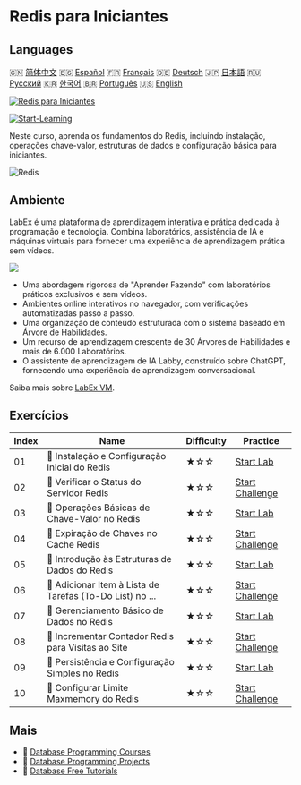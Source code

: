 # Redis para Iniciantes

## Languages

🇨🇳 [简体中文](README_zh.md) 🇪🇸 [Español](README_es.md) 🇫🇷 [Français](README_fr.md) 🇩🇪 [Deutsch](README_de.md) 🇯🇵 [日本語](README_ja.md) 🇷🇺 [Русский](README_ru.md) 🇰🇷 [한국어](README_ko.md) 🇧🇷 [Português](README_pt.md) 🇺🇸 [English](README.md) 

[![Redis para Iniciantes](https://cover-creator.labex.io/redis-for-beginners.png?lang=pt)](https://labex.io/pt/courses/redis-for-beginners)

[![Start-Learning](https://img.shields.io/badge/Start-Learning-whitesmoke?style=for-the-badge)](https://labex.io/pt/courses/redis-for-beginners)

Neste curso, aprenda os fundamentos do Redis, incluindo instalação, operações chave-valor, estruturas de dados e configuração básica para iniciantes.

![Redis](https://img.shields.io/badge/Redis-whitesmoke?style=for-the-badge&logo=redis)


## Ambiente

LabEx é uma plataforma de aprendizagem interativa e prática dedicada à programação e tecnologia. Combina laboratórios, assistência de IA e máquinas virtuais para fornecer uma experiência de aprendizagem prática sem vídeos.

![](https://tutorial-screenshot.getvm.io/images/vm-1725247253.png)

- Uma abordagem rigorosa de "Aprender Fazendo" com laboratórios práticos exclusivos e sem vídeos.
- Ambientes online interativos no navegador, com verificações automatizadas passo a passo.
- Uma organização de conteúdo estruturada com o sistema baseado em Árvore de Habilidades.
- Um recurso de aprendizagem crescente de 30 Árvores de Habilidades e mais de 6.000 Laboratórios.
- O assistente de aprendizagem de IA Labby, construído sobre ChatGPT, fornecendo uma experiência de aprendizagem conversacional.

Saiba mais sobre [LabEx VM](https://support.labex.io/using-labex/virtual-machine).

## Exercícios

|   Index | Name                                                     | Difficulty   | Practice                                                                                                                            |
|---------|----------------------------------------------------------|--------------|-------------------------------------------------------------------------------------------------------------------------------------|
|      01 | 📖 Instalação e Configuração Inicial do Redis            | ★☆☆          | <a target='_blank' href='https://labex.io/pt/tutorials/redis-installation-and-initial-setup-of-redis-552075'>Start Lab</a>          |
|      02 | 🎯 Verificar o Status do Servidor Redis                  | ★☆☆          | <a target='_blank' href='https://labex.io/pt/tutorials/redis-verify-redis-server-status-552152'>Start Challenge</a>                 |
|      03 | 📖 Operações Básicas de Chave-Valor no Redis             | ★☆☆          | <a target='_blank' href='https://labex.io/pt/tutorials/redis-basic-key-value-operations-in-redis-552077'>Start Lab</a>              |
|      04 | 🎯 Expiração de Chaves no Cache Redis                    | ★☆☆          | <a target='_blank' href='https://labex.io/pt/tutorials/redis-expire-keys-in-redis-cache-552156'>Start Challenge</a>                 |
|      05 | 📖 Introdução às Estruturas de Dados do Redis            | ★☆☆          | <a target='_blank' href='https://labex.io/pt/tutorials/redis-introduction-to-redis-data-structures-552078'>Start Lab</a>            |
|      06 | 🎯 Adicionar Item à Lista de Tarefas (To-Do List) no ... | ★☆☆          | <a target='_blank' href='https://labex.io/pt/tutorials/redis-add-item-to-redis-to-do-list-552161'>Start Challenge</a>               |
|      07 | 📖 Gerenciamento Básico de Dados no Redis                | ★☆☆          | <a target='_blank' href='https://labex.io/pt/tutorials/redis-basic-data-management-in-redis-552076'>Start Lab</a>                   |
|      08 | 🎯 Incrementar Contador Redis para Visitas ao Site       | ★☆☆          | <a target='_blank' href='https://labex.io/pt/tutorials/redis-increment-redis-counter-for-website-visits-552163'>Start Challenge</a> |
|      09 | 📖 Persistência e Configuração Simples no Redis          | ★☆☆          | <a target='_blank' href='https://labex.io/pt/tutorials/redis-persistence-and-simple-configuration-in-redis-552079'>Start Lab</a>    |
|      10 | 🎯 Configurar Limite Maxmemory do Redis                  | ★☆☆          | <a target='_blank' href='https://labex.io/pt/tutorials/redis-configure-redis-maxmemory-limit-552162'>Start Challenge</a>            |

## Mais

- 🔗 [Database Programming Courses](https://github.com/labex-labs/awesome-programming-courses)
- 🔗 [Database Programming Projects](https://github.com/labex-labs/awesome-programming-projects)
- 🔗 [Database Free Tutorials](https://github.com/labex-labs/redis-free-tutorials)

